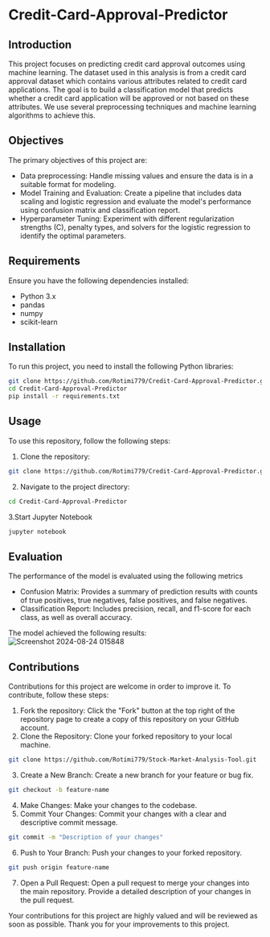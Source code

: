# Credit-Card-Approval-Predictor


## Introduction
This project focuses on predicting credit card approval outcomes using machine learning. The dataset used in this analysis is from a credit card approval dataset which contains various attributes related to credit card applications. The goal is to build a classification model that predicts whether a credit card application will be approved or not based on these attributes. We use several preprocessing techniques and machine learning algorithms to achieve this.

## Objectives
The primary objectives of this project are:
   - Data preprocessing: Handle missing values and ensure the data is in a suitable format for modeling.
   - Model Training and Evaluation: Create a pipeline that includes data scaling and logistic regression and evaluate the model's performance using confusion matrix and classification report.
   - Hyperparameter Tuning: Experiment with different regularization strengths (C), penalty types, and solvers for the logistic regression to identify the optimal parameters.

## Requirements
Ensure  you have the following dependencies installed:
   - Python 3.x
   - pandas
   - numpy
   - scikit-learn
## Installation
To run this project, you need to install the following Python libraries:

```bash
git clone https://github.com/Rotimi779/Credit-Card-Approval-Predictor.git
cd Credit-Card-Approval-Predictor
pip install -r requirements.txt
```

## Usage
To use this repository, follow the following steps:
1. Clone the repository:
```bash
git clone https://github.com/Rotimi779/Credit-Card-Approval-Predictor.git
```
2. Navigate to the project directory:
```bash
cd Credit-Card-Approval-Predictor
```
3.Start Jupyter Notebook
```bash
jupyter notebook
```

## Evaluation
The performance of the model is evaluated using the following metrics
- Confusion Matrix: Provides a summary of prediction results with counts of true positives, true negatives, false positives, and false negatives.
- Classification Report: Includes precision, recall, and f1-score for each class, as well as overall accuracy.

The model achieved the following results:
![Screenshot 2024-08-24 015848](https://github.com/user-attachments/assets/35b1d978-3b95-4559-98ac-0934063308be)


## Contributions
Contributions for this project are welcome in order to improve it. To contribute, follow these steps:
1. Fork the repository: Click the "Fork" button at the top right of the repository page to create a copy of this repository on your GitHub account.
2. Clone the Repository: Clone your forked repository to your local machine.
```bash
git clone https://github.com/Rotimi779/Stock-Market-Analysis-Tool.git
```
3. Create a New Branch: Create a new branch for your feature or bug fix.
```bash
git checkout -b feature-name
```
4. Make Changes: Make your changes to the codebase.
5. Commit Your Changes: Commit your changes with a clear and descriptive commit message.
```bash
git commit -m "Description of your changes"
```
6. Push to Your Branch: Push your changes to your forked repository.
```bash
git push origin feature-name
```
7. Open a Pull Request: Open a pull request to merge your changes into the main repository. Provide a detailed description of your changes in the pull request.

Your contributions for this project are highly valued and will be reviewed as soon as possible. Thank you for your improvements to this project.
